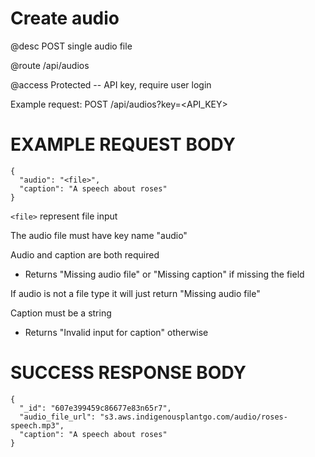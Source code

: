 # Create audio
@desc POST single audio file

@route /api/audios

@access Protected -- API key, require user login

Example request: POST /api/audios?key=<API_KEY>

# EXAMPLE REQUEST BODY
```
{
  "audio": "<file>",
  "caption": "A speech about roses"
}
```

`<file>` represent file input

The audio file must have key name "audio"

Audio and caption are both required
- Returns "Missing audio file" or "Missing caption" if missing the field

If audio is not a file type it will just return "Missing audio file"

Caption must be a string
- Returns "Invalid input for caption" otherwise

# SUCCESS RESPONSE BODY
```
{
  "_id": "607e399459c86677e83n65r7",
  "audio_file_url": "s3.aws.indigenousplantgo.com/audio/roses-speech.mp3",
  "caption": "A speech about roses"
}
```

